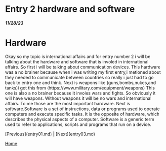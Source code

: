 # Entry 2 hardware and software
##### 11/28/23

<h1>Hardware</h1>
<p>Okay so my topic is international affairs and for entry number 2 i will be talking about the hardware and software that is involed in international affairs. So first i will be talking about communication devices. This hardware was a no brainer because when i was writing my first entry,i metioned about they needed to communicate between countries so really i just had to go back to entry one and think. Next is weapons like (guns,bombs,nukes,and tanks)i got this from (https://www.military.com/equipment/weapons) This one is also a no brainer because it involes wars and fights. So obviously it will have weapons. Without weapons it will be no wars and international affairs. To me those are the most important hardware. Next is software.Software is a set of instructions, data or programs used to operate computers and execute specific tasks. It is the opposite of hardware, which describes the physical aspects of a computer. Software is a generic term used to refer to applications, scripts and programs that run on a device.</p>
[Previous](entry01.md) | [Next](entry03.md)

[Home](../README.md)
